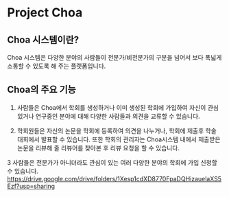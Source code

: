 Project Choa
=============

Choa 시스템이란?
-------------
Choa 시스템은 다양한 분야의 사람들이 전문가/비전문가의 구분을 넘어서 보다 폭넓게 소통할 수 있도록 해 주는 플랫폼입니다.

Choa의 주요 기능
-------------
1. 사람들은 Choa에서 학회를 생성하거나 이미 생성된 학회에 가입하여 자신이 관심있거나 연구중인 분야에 대해 다양한 사람들과 의견을 교류할 수 있습니다.

2. 학회원들은 자신의 논문을 학회에 등록하여 의견을 나누거나, 학회에 제출후 학술 대회에서 발표할 수 있습니다. 또한 학회의 관리자는 Choa시스템 내에서 제출받은 논문을 리뷰해 줄 리뷰어를 찾아본 후 리뷰 요청을 할 수 있습니다.

3 사람들은 전문가가 아니더라도 관심이 있는 여러 다양한 분야의 학회에 가입 신청할 수 있습니다.
https://drive.google.com/drive/folders/1Xesp1cdXD8770FpaDQHizauelaXS5Ezf?usp=sharing
